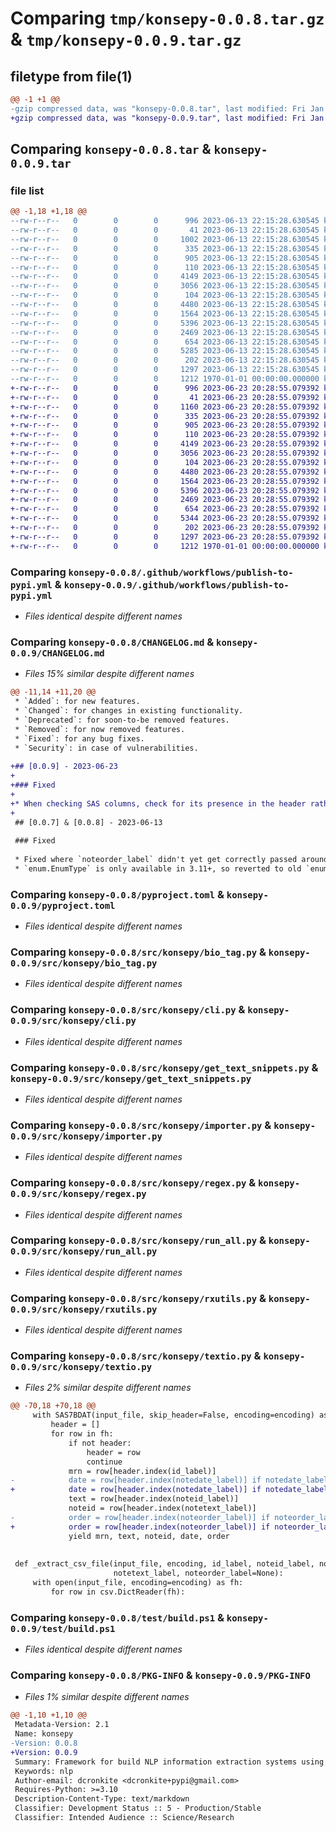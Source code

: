 # Comparing `tmp/konsepy-0.0.8.tar.gz` & `tmp/konsepy-0.0.9.tar.gz`

## filetype from file(1)

```diff
@@ -1 +1 @@
-gzip compressed data, was "konsepy-0.0.8.tar", last modified: Fri Jan  1 00:00:00 2016, max compression
+gzip compressed data, was "konsepy-0.0.9.tar", last modified: Fri Jan  1 00:00:00 2016, max compression
```

## Comparing `konsepy-0.0.8.tar` & `konsepy-0.0.9.tar`

### file list

```diff
@@ -1,18 +1,18 @@
--rw-r--r--   0        0        0      996 2023-06-13 22:15:28.630545 konsepy-0.0.8/.github/workflows/publish-to-pypi.yml
--rw-r--r--   0        0        0       41 2023-06-13 22:15:28.630545 konsepy-0.0.8/.gitignore
--rw-r--r--   0        0        0     1002 2023-06-13 22:15:28.630545 konsepy-0.0.8/CHANGELOG.md
--rw-r--r--   0        0        0      335 2023-06-13 22:15:28.630545 konsepy-0.0.8/README.md
--rw-r--r--   0        0        0      905 2023-06-13 22:15:28.630545 konsepy-0.0.8/pyproject.toml
--rw-r--r--   0        0        0      110 2023-06-13 22:15:28.630545 konsepy-0.0.8/src/konsepy/__init__.py
--rw-r--r--   0        0        0     4149 2023-06-13 22:15:28.630545 konsepy-0.0.8/src/konsepy/bio_tag.py
--rw-r--r--   0        0        0     3056 2023-06-13 22:15:28.630545 konsepy-0.0.8/src/konsepy/cli.py
--rw-r--r--   0        0        0      104 2023-06-13 22:15:28.630545 konsepy-0.0.8/src/konsepy/constants.py
--rw-r--r--   0        0        0     4480 2023-06-13 22:15:28.630545 konsepy-0.0.8/src/konsepy/get_text_snippets.py
--rw-r--r--   0        0        0     1564 2023-06-13 22:15:28.630545 konsepy-0.0.8/src/konsepy/importer.py
--rw-r--r--   0        0        0     5396 2023-06-13 22:15:28.630545 konsepy-0.0.8/src/konsepy/regex.py
--rw-r--r--   0        0        0     2469 2023-06-13 22:15:28.630545 konsepy-0.0.8/src/konsepy/run_all.py
--rw-r--r--   0        0        0      654 2023-06-13 22:15:28.630545 konsepy-0.0.8/src/konsepy/rxutils.py
--rw-r--r--   0        0        0     5285 2023-06-13 22:15:28.630545 konsepy-0.0.8/src/konsepy/textio.py
--rw-r--r--   0        0        0      202 2023-06-13 22:15:28.630545 konsepy-0.0.8/src/konsepy/types.py
--rw-r--r--   0        0        0     1297 2023-06-13 22:15:28.630545 konsepy-0.0.8/test/build.ps1
--rw-r--r--   0        0        0     1212 1970-01-01 00:00:00.000000 konsepy-0.0.8/PKG-INFO
+-rw-r--r--   0        0        0      996 2023-06-23 20:28:55.079392 konsepy-0.0.9/.github/workflows/publish-to-pypi.yml
+-rw-r--r--   0        0        0       41 2023-06-23 20:28:55.079392 konsepy-0.0.9/.gitignore
+-rw-r--r--   0        0        0     1160 2023-06-23 20:28:55.079392 konsepy-0.0.9/CHANGELOG.md
+-rw-r--r--   0        0        0      335 2023-06-23 20:28:55.079392 konsepy-0.0.9/README.md
+-rw-r--r--   0        0        0      905 2023-06-23 20:28:55.079392 konsepy-0.0.9/pyproject.toml
+-rw-r--r--   0        0        0      110 2023-06-23 20:28:55.079392 konsepy-0.0.9/src/konsepy/__init__.py
+-rw-r--r--   0        0        0     4149 2023-06-23 20:28:55.079392 konsepy-0.0.9/src/konsepy/bio_tag.py
+-rw-r--r--   0        0        0     3056 2023-06-23 20:28:55.079392 konsepy-0.0.9/src/konsepy/cli.py
+-rw-r--r--   0        0        0      104 2023-06-23 20:28:55.079392 konsepy-0.0.9/src/konsepy/constants.py
+-rw-r--r--   0        0        0     4480 2023-06-23 20:28:55.079392 konsepy-0.0.9/src/konsepy/get_text_snippets.py
+-rw-r--r--   0        0        0     1564 2023-06-23 20:28:55.079392 konsepy-0.0.9/src/konsepy/importer.py
+-rw-r--r--   0        0        0     5396 2023-06-23 20:28:55.079392 konsepy-0.0.9/src/konsepy/regex.py
+-rw-r--r--   0        0        0     2469 2023-06-23 20:28:55.079392 konsepy-0.0.9/src/konsepy/run_all.py
+-rw-r--r--   0        0        0      654 2023-06-23 20:28:55.079392 konsepy-0.0.9/src/konsepy/rxutils.py
+-rw-r--r--   0        0        0     5344 2023-06-23 20:28:55.079392 konsepy-0.0.9/src/konsepy/textio.py
+-rw-r--r--   0        0        0      202 2023-06-23 20:28:55.079392 konsepy-0.0.9/src/konsepy/types.py
+-rw-r--r--   0        0        0     1297 2023-06-23 20:28:55.079392 konsepy-0.0.9/test/build.ps1
+-rw-r--r--   0        0        0     1212 1970-01-01 00:00:00.000000 konsepy-0.0.9/PKG-INFO
```

### Comparing `konsepy-0.0.8/.github/workflows/publish-to-pypi.yml` & `konsepy-0.0.9/.github/workflows/publish-to-pypi.yml`

 * *Files identical despite different names*

### Comparing `konsepy-0.0.8/CHANGELOG.md` & `konsepy-0.0.9/CHANGELOG.md`

 * *Files 15% similar despite different names*

```diff
@@ -11,14 +11,20 @@
 * `Added`: for new features.
 * `Changed`: for changes in existing functionality.
 * `Deprecated`: for soon-to-be removed features.
 * `Removed`: for now removed features.
 * `Fixed`: for any bug fixes.
 * `Security`: in case of vulnerabilities.
 
+## [0.0.9] - 2023-06-23
+
+### Fixed
+
+* When checking SAS columns, check for its presence in the header rather than if it is None since it has a default value
+
 ## [0.0.7] & [0.0.8] - 2023-06-13
 
 ### Fixed
 
 * Fixed where `noteorder_label` didn't yet get correctly passed around
 * `enum.EnumType` is only available in 3.11+, so reverted to old `enum.EnumMeta`
```

### Comparing `konsepy-0.0.8/pyproject.toml` & `konsepy-0.0.9/pyproject.toml`

 * *Files identical despite different names*

### Comparing `konsepy-0.0.8/src/konsepy/bio_tag.py` & `konsepy-0.0.9/src/konsepy/bio_tag.py`

 * *Files identical despite different names*

### Comparing `konsepy-0.0.8/src/konsepy/cli.py` & `konsepy-0.0.9/src/konsepy/cli.py`

 * *Files identical despite different names*

### Comparing `konsepy-0.0.8/src/konsepy/get_text_snippets.py` & `konsepy-0.0.9/src/konsepy/get_text_snippets.py`

 * *Files identical despite different names*

### Comparing `konsepy-0.0.8/src/konsepy/importer.py` & `konsepy-0.0.9/src/konsepy/importer.py`

 * *Files identical despite different names*

### Comparing `konsepy-0.0.8/src/konsepy/regex.py` & `konsepy-0.0.9/src/konsepy/regex.py`

 * *Files identical despite different names*

### Comparing `konsepy-0.0.8/src/konsepy/run_all.py` & `konsepy-0.0.9/src/konsepy/run_all.py`

 * *Files identical despite different names*

### Comparing `konsepy-0.0.8/src/konsepy/rxutils.py` & `konsepy-0.0.9/src/konsepy/rxutils.py`

 * *Files identical despite different names*

### Comparing `konsepy-0.0.8/src/konsepy/textio.py` & `konsepy-0.0.9/src/konsepy/textio.py`

 * *Files 2% similar despite different names*

```diff
@@ -70,18 +70,18 @@
     with SAS7BDAT(input_file, skip_header=False, encoding=encoding) as fh:
         header = []
         for row in fh:
             if not header:
                 header = row
                 continue
             mrn = row[header.index(id_label)]
-            date = row[header.index(notedate_label)] if notedate_label else ''
+            date = row[header.index(notedate_label)] if notedate_label and notedate_label in header else ''
             text = row[header.index(noteid_label)]
             noteid = row[header.index(notetext_label)]
-            order = row[header.index(noteorder_label)] if noteorder_label else None
+            order = row[header.index(noteorder_label)] if noteorder_label and noteorder_label in header else None
             yield mrn, text, noteid, date, order
 
 
 def _extract_csv_file(input_file, encoding, id_label, noteid_label, notedate_label,
                       notetext_label, noteorder_label=None):
     with open(input_file, encoding=encoding) as fh:
         for row in csv.DictReader(fh):
```

### Comparing `konsepy-0.0.8/test/build.ps1` & `konsepy-0.0.9/test/build.ps1`

 * *Files identical despite different names*

### Comparing `konsepy-0.0.8/PKG-INFO` & `konsepy-0.0.9/PKG-INFO`

 * *Files 1% similar despite different names*

```diff
@@ -1,10 +1,10 @@
 Metadata-Version: 2.1
 Name: konsepy
-Version: 0.0.8
+Version: 0.0.9
 Summary: Framework for build NLP information extraction systems using regular expressions.
 Keywords: nlp
 Author-email: dcronkite <dcronkite+pypi@gmail.com>
 Requires-Python: >=3.10
 Description-Content-Type: text/markdown
 Classifier: Development Status :: 5 - Production/Stable
 Classifier: Intended Audience :: Science/Research
```

